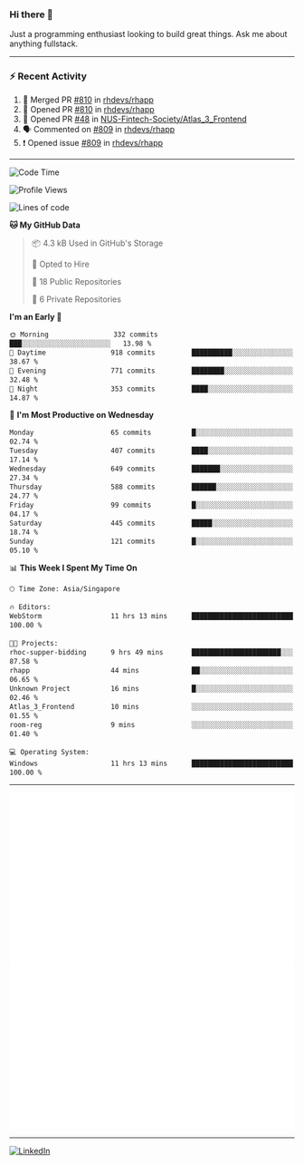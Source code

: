 ### Hi there 👋

<!--
**gnimnix/gnimnix** is a ✨ _special_ ✨ repository because its `README.md` (this file) appears on your GitHub profile.

Here are some ideas to get you started:

- 🔭 I’m currently working on ...
- 🌱 I’m currently learning ...
- 👯 I’m looking to collaborate on ...
- 🤔 I’m looking for help with ...
- 💬 Ask me about ...
- 📫 How to reach me: ...
- 😄 Pronouns: ...
- ⚡ Fun fact: ...
-->

Just a programming enthusiast looking to build great things. Ask me about anything fullstack.

---


### :zap: Recent Activity

<!--START_SECTION:activity-->
1. 🎉 Merged PR [#810](https://github.com/rhdevs/rhapp/pull/810) in [rhdevs/rhapp](https://github.com/rhdevs/rhapp)
2. 💪 Opened PR [#810](https://github.com/rhdevs/rhapp/pull/810) in [rhdevs/rhapp](https://github.com/rhdevs/rhapp)
3. 💪 Opened PR [#48](https://github.com/NUS-Fintech-Society/Atlas_3_Frontend/pull/48) in [NUS-Fintech-Society/Atlas_3_Frontend](https://github.com/NUS-Fintech-Society/Atlas_3_Frontend)
4. 🗣 Commented on [#809](https://github.com/rhdevs/rhapp/issues/809#issuecomment-2151835614) in [rhdevs/rhapp](https://github.com/rhdevs/rhapp)
5. ❗ Opened issue [#809](https://github.com/rhdevs/rhapp/issues/809) in [rhdevs/rhapp](https://github.com/rhdevs/rhapp)
<!--END_SECTION:activity-->

---

<!--START_SECTION:waka-->
![Code Time](http://img.shields.io/badge/Code%20Time-83%20hrs%2013%20mins-blue)

![Profile Views](http://img.shields.io/badge/Profile%20Views-45-blue)

![Lines of code](https://img.shields.io/badge/From%20Hello%20World%20I%27ve%20Written-615.4%20thousand%20lines%20of%20code-blue)

**🐱 My GitHub Data** 

> 📦 4.3 kB Used in GitHub's Storage 
 > 
> 💼 Opted to Hire
 > 
> 📜 18 Public Repositories 
 > 
> 🔑 6 Private Repositories 
 > 
**I'm an Early 🐤** 

```text
🌞 Morning                332 commits         ███░░░░░░░░░░░░░░░░░░░░░░   13.98 % 
🌆 Daytime                918 commits         ██████████░░░░░░░░░░░░░░░   38.67 % 
🌃 Evening                771 commits         ████████░░░░░░░░░░░░░░░░░   32.48 % 
🌙 Night                  353 commits         ████░░░░░░░░░░░░░░░░░░░░░   14.87 % 
```
📅 **I'm Most Productive on Wednesday** 

```text
Monday                   65 commits          █░░░░░░░░░░░░░░░░░░░░░░░░   02.74 % 
Tuesday                  407 commits         ████░░░░░░░░░░░░░░░░░░░░░   17.14 % 
Wednesday                649 commits         ███████░░░░░░░░░░░░░░░░░░   27.34 % 
Thursday                 588 commits         ██████░░░░░░░░░░░░░░░░░░░   24.77 % 
Friday                   99 commits          █░░░░░░░░░░░░░░░░░░░░░░░░   04.17 % 
Saturday                 445 commits         █████░░░░░░░░░░░░░░░░░░░░   18.74 % 
Sunday                   121 commits         █░░░░░░░░░░░░░░░░░░░░░░░░   05.10 % 
```


📊 **This Week I Spent My Time On** 

```text
🕑︎ Time Zone: Asia/Singapore

🔥 Editors: 
WebStorm                 11 hrs 13 mins      █████████████████████████   100.00 % 

🐱‍💻 Projects: 
rhoc-supper-bidding      9 hrs 49 mins       ██████████████████████░░░   87.58 % 
rhapp                    44 mins             ██░░░░░░░░░░░░░░░░░░░░░░░   06.65 % 
Unknown Project          16 mins             █░░░░░░░░░░░░░░░░░░░░░░░░   02.46 % 
Atlas_3_Frontend         10 mins             ░░░░░░░░░░░░░░░░░░░░░░░░░   01.55 % 
room-reg                 9 mins              ░░░░░░░░░░░░░░░░░░░░░░░░░   01.40 % 

💻 Operating System: 
Windows                  11 hrs 13 mins      █████████████████████████   100.00 % 
```


<!--END_SECTION:waka-->

---

<img src="https://github.com/gnimnix/github-stats-transparent/blob/output/generated/overview.svg" /><img src="https://github.com/gnimnix/github-stats-transparent/blob/output/generated/languages.svg" />


---

<a href="https://www.linkedin.com/in/xmluu/" target="_blank"><img src="https://img.shields.io/badge/LinkedIn-%230077B5.svg?&style=flat-square&logo=linkedin&logoColor=white" alt="LinkedIn"></a>

